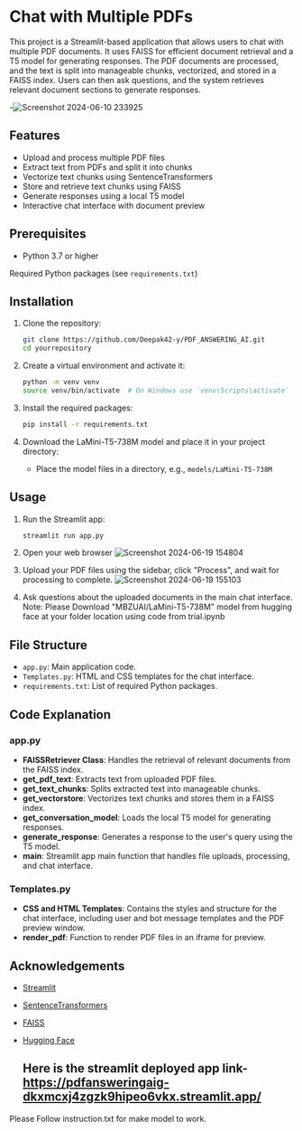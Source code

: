 # Chat with Multiple PDFs

This project is a Streamlit-based application that allows users to chat with multiple PDF documents. It uses FAISS for efficient document retrieval and a T5 model for generating responses. The PDF documents are processed, and the text is split into manageable chunks, vectorized, and stored in a FAISS index. Users can then ask questions, and the system retrieves relevant document sections to generate responses.

-![Screenshot 2024-06-10 233925](https://github.com/Deepak42-y/PDF_ANSWERING_AI/assets/98938557/768dd58e-24aa-48eb-aee1-370111fcf5b5)

## Features

- Upload and process multiple PDF files
- Extract text from PDFs and split it into chunks
- Vectorize text chunks using SentenceTransformers
- Store and retrieve text chunks using FAISS
- Generate responses using a local T5 model
- Interactive chat interface with document preview

## Prerequisites

- Python 3.7 or higher

 Required Python packages (see `requirements.txt`)

## Installation

1. Clone the repository:
    ```bash
    git clone https://github.com/Deepak42-y/PDF_ANSWERING_AI.git
    cd yourrepository
    ```

2. Create a virtual environment and activate it:
    ```bash
    python -m venv venv
    source venv/bin/activate  # On Windows use `venv\Scripts\activate`
    ```

3. Install the required packages:
    ```bash
    pip install -r requirements.txt
    ```

4. Download the LaMini-T5-738M model and place it in your project directory:
    - Place the model files in a directory, e.g., `models/LaMini-T5-738M`

## Usage

1. Run the Streamlit app:
    ```bash
    streamlit run app.py
    ```

2. Open your web browser
![Screenshot 2024-06-19 154804](https://github.com/Deepak42-y/PDF_ANSWERING_AI/assets/98938557/1554eb86-a0c0-4257-ab7b-0a19305c76ab)


4. Upload your PDF files using the sidebar, click "Process", and wait for processing to complete.
   ![Screenshot 2024-06-19 155103](https://github.com/Deepak42-y/PDF_ANSWERING_AI/assets/98938557/5f9f4ce0-2835-4bcb-9e04-5d79bb958b53)


6. Ask questions about the uploaded documents in the main chat interface.
   Note: Please Download "MBZUAI/LaMini-T5-738M" model from hugging face at your folder location using code from trial.ipynb

## File Structure

- `app.py`: Main application code.
- `Templates.py`: HTML and CSS templates for the chat interface.
- `requirements.txt`: List of required Python packages.

## Code Explanation

### app.py

- **FAISSRetriever Class**: Handles the retrieval of relevant documents from the FAISS index.
- **get_pdf_text**: Extracts text from uploaded PDF files.
- **get_text_chunks**: Splits extracted text into manageable chunks.
- **get_vectorstore**: Vectorizes text chunks and stores them in a FAISS index.
- **get_conversation_model**: Loads the local T5 model for generating responses.
- **generate_response**: Generates a response to the user's query using the T5 model.
- **main**: Streamlit app main function that handles file uploads, processing, and chat interface.

### Templates.py

- **CSS and HTML Templates**: Contains the styles and structure for the chat interface, including user and bot message templates and the PDF preview window.
- **render_pdf**: Function to render PDF files in an iframe for preview.


## Acknowledgements

- [Streamlit](https://streamlit.io/)
- [SentenceTransformers](https://www.sbert.net/)
- [FAISS](https://faiss.ai/)
- [Hugging Face](https://huggingface.co/)

  ## Here is the streamlit deployed app link- https://pdfansweringaig-dkxmcxj4zgzk9hipeo6vkx.streamlit.app/
Please Follow instruction.txt for make model to work.
